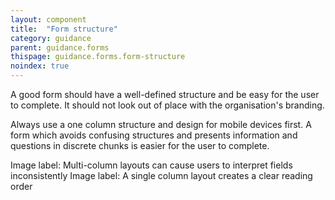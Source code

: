 ```yaml
---
layout: component
title:  "Form structure"
category: guidance
parent: guidance.forms
thispage: guidance.forms.form-structure
noindex: true
---
```


A good form should have a well-defined structure and be easy for the user to complete. It should not look out of place with the organisation's branding.

Always use a one column structure and design for mobile devices first. A form which avoids confusing structures and presents information and questions in discrete chunks is easier for the user to complete.

Image label: Multi-column layouts can cause users to interpret fields inconsistently
Image label: A single column layout creates a clear reading order
